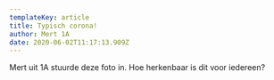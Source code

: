 ```yaml
---
templateKey: article
title: Typisch corona!
author: Mert 1A
date: 2020-06-02T11:17:13.909Z
---
```

Mert uit 1A stuurde deze foto in. Hoe herkenbaar is dit voor iedereen?